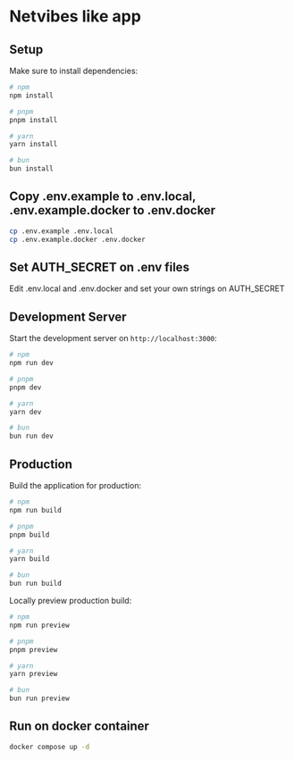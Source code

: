 # Netvibes like app

## Setup

Make sure to install dependencies:

```bash
# npm
npm install

# pnpm
pnpm install

# yarn
yarn install

# bun
bun install
```

## Copy .env.example to .env.local, .env.example.docker to .env.docker
```bash
cp .env.example .env.local
cp .env.example.docker .env.docker
```

## Set AUTH_SECRET on .env files
Edit .env.local and .env.docker and set your own strings on AUTH_SECRET

## Development Server

Start the development server on `http://localhost:3000`:

```bash
# npm
npm run dev

# pnpm
pnpm dev

# yarn
yarn dev

# bun
bun run dev
```

## Production

Build the application for production:

```bash
# npm
npm run build

# pnpm
pnpm build

# yarn
yarn build

# bun
bun run build
```

Locally preview production build:

```bash
# npm
npm run preview

# pnpm
pnpm preview

# yarn
yarn preview

# bun
bun run preview
```

## Run on docker container
```bash
docker compose up -d
```
